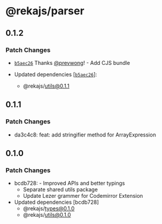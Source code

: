 # @rekajs/parser

## 0.1.2

### Patch Changes

- [`b5aec26`](https://github.com/prevwong/reka.js/commit/b5aec26d55685cbc3ade66a16413ef7bf3f46e4a) Thanks [@prevwong](https://github.com/prevwong)! - Add CJS bundle

- Updated dependencies [[`b5aec26`](https://github.com/prevwong/reka.js/commit/b5aec26d55685cbc3ade66a16413ef7bf3f46e4a)]:
  - @rekajs/utils@0.1.1

## 0.1.1

### Patch Changes

- da3c4c8: feat: add stringifier method for ArrayExpression

## 0.1.0

### Patch Changes

- bcdb728: - Improved APIs and better typings
  - Separate shared utils package
  - Update Lezer grammer for Codemirror Extension
- Updated dependencies [bcdb728]
  - @rekajs/types@0.1.0
  - @rekajs/utils@0.1.0
